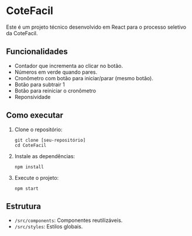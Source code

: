 # CoteFacil

Este é um projeto técnico desenvolvido em React para o processo seletivo da CoteFacil.

## Funcionalidades

- Contador que incrementa ao clicar no botão.
- Números em verde quando pares.
- Cronômetro com botão para iniciar/parar (mesmo botão).
- Botão para subtrair 1 
- Botão para reiniciar o cronômetro 
- Reponsividade 

## Como executar

1. Clone o repositório:
   ```
   git clone [seu-repositório]
   cd CoteFacil
   ```

2. Instale as dependências:
   ```
   npm install
   ```

3. Execute o projeto:
   ```
   npm start
   ```

## Estrutura

- `/src/components`: Componentes reutilizáveis.
- `/src/styles`: Estilos globais.
